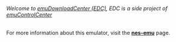 ###### Welcome to [emuDownloadCenter (EDC)](https://github.com/PhoenixInteractiveNL/emuDownloadCenter/wiki/), EDC is a side project of [emuControlCenter](https://github.com/PhoenixInteractiveNL/emuControlCenter/wiki/)

For more information about this emulator, visit the [**nes-emu**](https://github.com/PhoenixInteractiveNL/emuDownloadCenter/wiki/Emulator-nesemu#menu) page.
